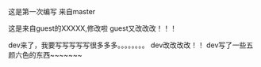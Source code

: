这是第一次编写 来自master

这是来自guest的XXXXX,修改啦
guest又改改改！！！


dev来了，我要写写写写写很多多多。。。。。。。。
dev改改改改！！
dev写了一些五颜六色的东西~~~~~~~
